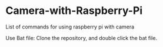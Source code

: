 # Camera-with-Raspberry-Pi
List of commands for using raspberry pi with camera

Use Bat file: Clone the repository, and double click the bat file.
